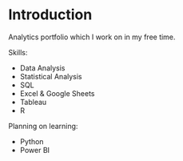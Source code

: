 # Introduction

Analytics portfolio which I work on in my free time.

Skills:
- Data Analysis
- Statistical Analysis
- SQL
- Excel & Google Sheets
- Tableau
- R

Planning on learning:
- Python
- Power BI
